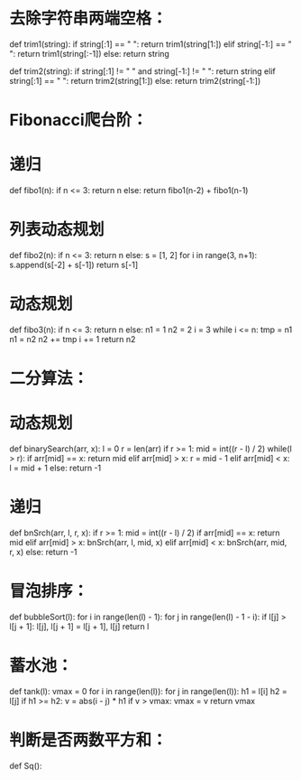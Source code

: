 
# 去除字符串两端空格：

def trim1(string):
    if string[:1] == " ":
        return trim1(string[1:])
    elif string[-1:] == " ":
        return trim1(string[:-1])
    else:
        return string

def trim2(string):
    if string[:1] != " " and string[-1:] != " ":
        return string
    elif string[:1] == " ":
        return trim2(string[1:])
    else:
        return trim2(string[-1:])

# Fibonacci爬台阶：

# 递归
def fibo1(n):
    if n <= 3:
        return n
    else:
        return fibo1(n-2) + fibo1(n-1)

# 列表动态规划
def fibo2(n):
    if n <= 3:
        return n
    else:
        s = [1, 2]
        for i in range(3, n+1):
            s.append(s[-2] + s[-1])
        return s[-1]

# 动态规划
def fibo3(n):
    if n <= 3:
        return n
    else:
        n1 = 1
        n2 = 2
        i = 3
        while i <= n:
            tmp = n1
            n1 = n2
            n2 += tmp
            i += 1
        return n2

# 二分算法：

# 动态规划
def binarySearch(arr, x):
    l = 0
    r = len(arr)
    if r >= 1:
        mid = int((r - l) / 2)
        while(l > r):
            if arr[mid] == x:
                return mid
            elif arr[mid] > x:
                r = mid - 1
            elif arr[mid] < x:
                l = mid + 1
    else:
        return -1

# 递归
def bnSrch(arr, l, r, x):
    if r >= 1:
        mid = int((r - l) / 2)
        if arr[mid] == x:
            return mid
        elif arr[mid] > x:
            bnSrch(arr, l, mid, x)
        elif arr[mid] < x:
            bnSrch(arr, mid, r, x)
    else:
        return -1

# 冒泡排序：

def bubbleSort(l):
    for i in range(len(l) - 1):
        for j in range(len(l) - 1 - i):
            if l[j] > l[j + 1]:
                l[j], l[j + 1] = l[j + 1], l[j]
    return l

# 蓄水池：

def tank(l):
    vmax = 0
    for i in range(len(l)):
        for j in range(len(l)):
            h1 = l[i]
            h2 = l[j]
            if h1 >= h2:
                v = abs(i - j) * h1
            if v > vmax:
                vmax = v
    return vmax

# 判断是否两数平方和：

def Sq():
